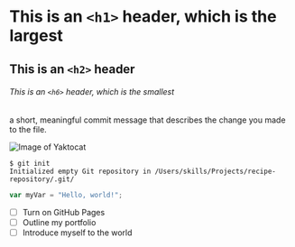 # This is an `<h1>` header, which is the largest

## This is an `<h2>` header

###### This is an `<h6>` header, which is the smallest

a short, meaningful commit message that describes the change you made to the file.

![Image of Yaktocat](https://octodex.github.com/images/yaktocat.png)

```
$ git init
Initialized empty Git repository in /Users/skills/Projects/recipe-repository/.git/
```

``` javascript
var myVar = "Hello, world!";
```
- [ ] Turn on GitHub Pages
- [ ] Outline my portfolio
- [ ] Introduce myself to the world

